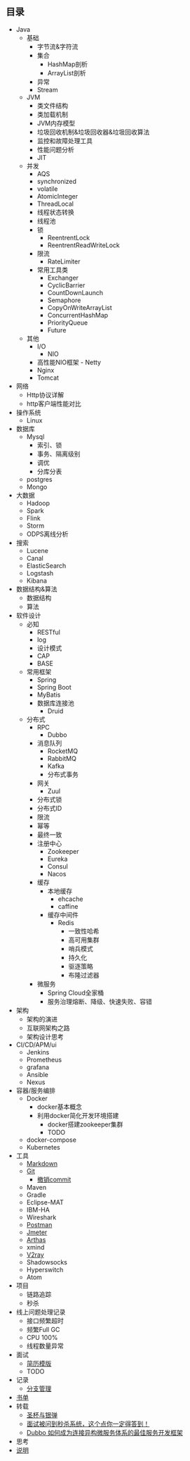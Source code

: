 ## 目录
- Java
  - 基础
    - 字节流&字符流
    - 集合
      - HashMap剖析
      - ArrayList剖析
    - 异常
    - Stream
  - JVM
    - 类文件结构
    - 类加载机制
    - JVM内存模型
    - 垃圾回收机制&垃圾回收器&垃圾回收算法
    - 监控和故障处理工具
    - 性能问题分析
    - JIT
  - 并发
    - AQS
    - synchronized
    - volatile
    - AtomicInteger
    - ThreadLocal
    - 线程状态转换
    - 线程池
    - 锁
      - ReentrentLock
      - ReentrentReadWriteLock
    - 限流
      - RateLimiter
    - 常用工具类
      - Exchanger
      - CyclicBarrier
      - CountDownLaunch
      - Semaphore
      - CopyOnWriteArrayList
      - ConcurrentHashMap
      - PriorityQueue
      - Future
  - 其他
    - I/O
      - NIO
    - 高性能NIO框架 - Netty
    - Nginx
    - Tomcat
- 网络
  - Http协议详解
  - http客户端性能对比
- 操作系统
  - Linux
- 数据库
  - Mysql
    - 索引、锁
    - 事务、隔离级别
    - 调优
    - 分库分表
  - postgres
  - Mongo
- 大数据
  - Hadoop
  - Spark
  - Flink
  - Storm
  - ODPS离线分析
- 搜索
  - Lucene
  - Canal
  - ElasticSearch
  - Logstash
  - Kibana
- 数据结构&算法
  - 数据结构
  - 算法
- 软件设计
  - 必知
    - RESTful
    - log
    - 设计模式
    - CAP
    - BASE
  - 常用框架
    - Spring
    - Spring Boot
    - MyBatis
    - 数据库连接池
      - Druid
  - 分布式
    - RPC
      - Dubbo
    - 消息队列
      - RocketMQ
      - RabbitMQ
      - Kafka
      - 分布式事务
    - 网关
      - Zuul
    - 分布式锁
    - 分布式ID
    - 限流
    - 幂等
    - 最终一致
    - 注册中心
      - Zookeeper
      - Eureka
      - Consul
      - Nacos
    - 缓存
      - 本地缓存
        - ehcache
        - caffine
      - 缓存中间件
        - Redis
          - 一致性哈希
          - 高可用集群
          - 哨兵模式
          - 持久化
          - 驱逐策略
          - 布隆过滤器
    - 微服务
      - Spring Cloud全家桶
      - 服务治理熔断、降级、快速失败、容错
- 架构
  - 架构的演进
  - 互联网架构之路
  - 架构设计思考
- CI/CD/APM/ui
  - Jenkins
  - Prometheus
  - grafana
  - Ansible
  - Nexus
- 容器/服务编排
  - Docker
    - docker基本概念
    - 利用docker简化开发环境搭建
      - docker搭建zookeeper集群
      - TODO
  - docker-compose
  - Kubernetes
- 工具
  - [Markdown](https://www.runoob.com/markdown/md-tutorial.html)
  - [Git](https://backlog.com/git-tutorial/cn/)
    - [撤销commit](/docs/tools/git/cancel_commit.md)
  - Maven
  - Gradle
  - Eclipse-MAT
  - IBM-HA
  - Wireshark
  - [Postman](https://www.postman.com/)
  - [Jmeter](http://www.testclass.net/jmeter_doc/jmeter-doc-01)
  - [Arthas](https://alibaba.github.io/arthas/index.html)
  - xmind
  - [V2ray](https://www.v2ray.com/)
  - Shadowsocks
  - Hyperswitch
  - Atom
- 项目
  - 链路追踪
  - 秒杀
- 线上问题处理记录
  - 接口频繁超时
  - 频繁Full GC
  - CPU 100%
  - 线程数量异常
- 面试
  - [简历模版](https://github.com/AobingJava/JavaFamily/blob/master/docs/idea/%E8%B5%84%E6%96%99.md)
  - TODO
- 记录
  - [分支管理](/docs/bee/git_flow.md)
- [书单](/docs/bee/books.md)
- 转载
  - [圣杯与银弹](https://mp.weixin.qq.com/s/lUAwJRFWIsoEhSQiiPOYZw)
  - [面试被问到秒杀系统，这个点你一定得答到！](https://mp.weixin.qq.com/s/SWRrdy5AbhERsYBTv3BxGQ)
  - [Dubbo 如何成为连接异构微服务体系的最佳服务开发框架](https://mp.weixin.qq.com/s/-fvDeGlCLjz0n60naZJnQg)
- 思考
- [说明](/docs/bee/declare.md)
